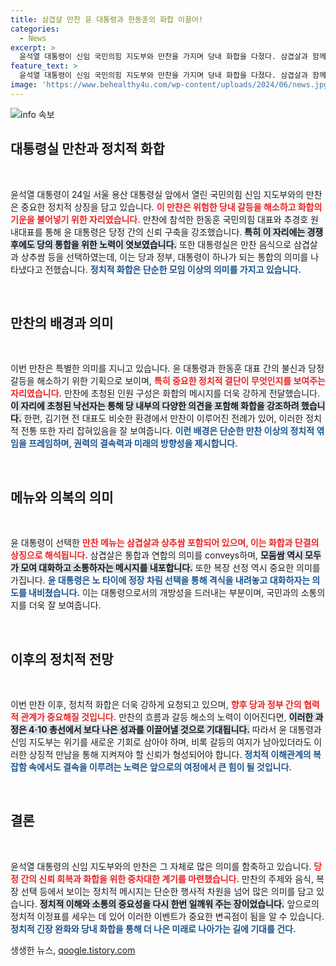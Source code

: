 ```yaml
---
title: 삼겹살 만찬 윤 대통령과 한동훈의 화합 이끌어!
categories:
  - News
excerpt: >
  윤석열 대통령이 신임 국민의힘 지도부와 만찬을 가지며 당내 화합을 다졌다. 삼겹살과 함께 나눈 소통의 자리에서 불신을 불식하고, 갈등 해소의 의지를 드러냈다. 
feature_text: >
  윤석열 대통령이 신임 국민의힘 지도부와 만찬을 가지며 당내 화합을 다졌다. 삼겹살과 함께 나눈 소통의 자리에서 불신을 불식하고, 갈등 해소의 의지를 드러냈다. 
image: 'https://www.behealthy4u.com/wp-content/uploads/2024/06/news.jpg'
---
```


<p><img src="https://www.behealthy4u.com/wp-content/uploads/2024/06/news.jpg" alt="info 속보" /></p>

<h2 data-ke-size="size26">대통령실 만찬과 정치적 화합</h2>

<p data-ke-size="size16">&nbsp;</p>

<p>윤석열 대통령이 24일 서울 용산 대통령실 앞에서 열린 국민의힘 신임 지도부와의 만찬은 중요한 정치적 상징을 담고 있습니다. <b><span style="color: #ee2323;">이 만찬은 위험한 당내 갈등을 해소하고 화합의 기운을 불어넣기 위한 자리였습니다.</span></b> 만찬에 참석한 한동훈 국민의힘 대표와 추경호 원내대표를 통해 윤 대통령은 당정 간의 신뢰 구축을 강조했습니다. <b><span style="background-color: #21538527;">특히 이 자리에는 경쟁 후에도 당의 통합을 위한 노력이 엿보였습니다.</span></b> 또한 대통령실은 만찬 음식으로 삼겹살과 상추쌈 등을 선택하였는데, 이는 당과 정부, 대통령이 하나가 되는 통합의 의미를 나타냈다고 전했습니다. <b><span style="color: #1a5490;">정치적 화합은 단순한 모임 이상의 의미를 가지고 있습니다.</span></b></p>

<p data-ke-size="size16">&nbsp;</p>

<h2 data-ke-size="size26">만찬의 배경과 의미</h2>

<p data-ke-size="size16">&nbsp;</p>

<p>이번 만찬은 특별한 의미를 지니고 있습니다. 윤 대통령과 한동훈 대표 간의 불신과 당정 갈등을 해소하기 위한 기획으로 보이며, <b><span style="color: #ee2323;">특히 중요한 정치적 결단이 무엇인지를 보여주는 자리였습니다.</span></b> 만찬에 초청된 인원 구성은 화합의 메시지를 더욱 강하게 전달했습니다. <b><span style="background-color: #21538527;">이 자리에 초청된 낙선자는 통해 당 내부의 다양한 의견을 포함해 화합을 강조하려 했습니다.</span></b> 한편, 김기현 전 대표도 비슷한 환경에서 만찬이 이루어진 전례가 있어, 이러한 정치적 전통 또한 자리 잡혀있음을 잘 보여줍니다. <b><span style="color: #1a5490;">이런 배경은 단순한 만찬 이상의 정치적 엮임을 프레임하며, 권력의 결속력과 미래의 방향성을 제시합니다.</span></b></p>

<p data-ke-size="size16">&nbsp;</p>

<h2 data-ke-size="size26">메뉴와 의복의 의미</h2>

<p data-ke-size="size16">&nbsp;</p>

<p>윤 대통령이 선택한 <b><span style="color: #ee2323;">만찬 메뉴는 삼겹살과 상추쌈 포함되어 있으며, 이는 화합과 단결의 상징으로 해석됩니다.</span></b> 삼겹살은 통합과 연합의 의미를 conveys하며, <b><span style="background-color: #21538527;">모둠쌈 역시 모두가 모여 대화하고 소통하자는 메시지를 내포합니다.</span></b> 또한 복장 선정 역시 중요한 의미를 가집니다. <b><span style="color: #1a5490;">윤 대통령은 노 타이에 정장 차림 선택을 통해 격식을 내려놓고 대화하자는 의도를 내비쳤습니다.</span></b> 이는 대통령으로서의 개방성을 드러내는 부분이며, 국민과의 소통의지를 더욱 잘 보여줍니다. </p>

<p data-ke-size="size16">&nbsp;</p>

<h2 data-ke-size="size26">이후의 정치적 전망</h2>

<p data-ke-size="size16">&nbsp;</p>

<p>이번 만찬 이후, 정치적 화합은 더욱 강하게 요청되고 있으며, <b><span style="color: #ee2323;">향후 당과 정부 간의 협력적 관계가 중요해질 것입니다.</span></b> 만찬의 흐름과 갈등 해소의 노력이 이어진다면, <b><span style="background-color: #21538527;">이러한 과정은 4·10 총선에서 보다 나은 성과를 이끌어낼 것으로 기대됩니다.</span></b> 따라서 윤 대통령과 신임 지도부는 위기를 새로운 기회로 삼아야 하며, 비록 갈등의 여지가 남아있더라도 이러한 상징적 만남을 통해 지켜져야 할 신뢰가 형성되어야 합니다. <b><span style="color: #1a5490;">정치적 이해관계의 복잡함 속에서도 결속을 이루려는 노력은 앞으로의 여정에서 큰 힘이 될 것입니다.</span></b></p>

<p data-ke-size="size16">&nbsp;</p>

<h2 data-ke-size="size26">결론</h2>

<p data-ke-size="size16">&nbsp;</p>

<p>윤석열 대통령의 신임 지도부와의 만찬은 그 자체로 많은 의미를 함축하고 있습니다. <b><span style="color: #ee2323;">당정 간의 신뢰 회복과 화합을 위한 중차대한 계기를 마련했습니다.</span></b> 만찬의 주제와 음식, 복장 선택 등에서 보이는 정치적 메시지는 단순한 행사적 차원을 넘어 많은 의미를 담고 있습니다. <b><span style="background-color: #21538527;">정치적 이해와 소통의 중요성을 다시 한번 일깨워 주는 장이었습니다.</span></b> 앞으로의 정치적 이정표를 세우는 데 있어 이러한 이벤트가 중요한 변곡점이 됨을 알 수 있습니다. <b><span style="color: #1a5490;">정치적 긴장 완화와 당내 화합을 통해 더 나은 미래로 나아가는 길에 기대를 건다.</span></b></p>
생생한 뉴스, <a href="https://qoogle.tistory.com" rel="dofollow">qoogle.tistory.com</a>


